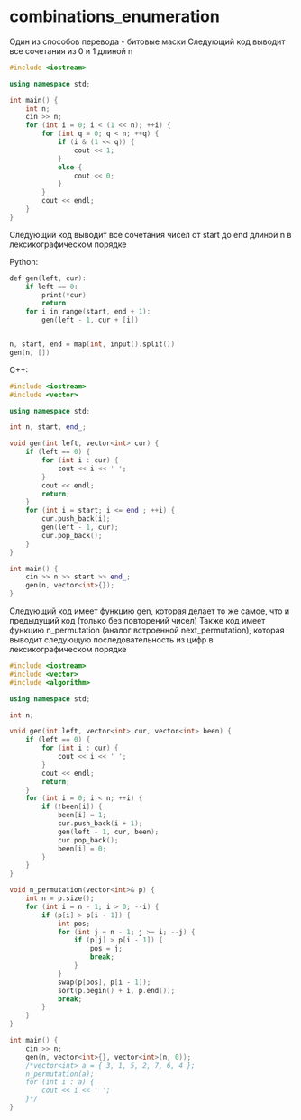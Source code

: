 # combinations_enumeration

Один из способов перевода - битовые маски
Следующий код выводит все сочетания из 0 и 1 длиной n

```cpp
#include <iostream>

using namespace std;

int main() {
	int n;
	cin >> n;
	for (int i = 0; i < (1 << n); ++i) {
		for (int q = 0; q < n; ++q) {
			if (i & (1 << q)) {
				cout << 1;
			}
			else {
				cout << 0;
			}
		}
		cout << endl;
	}
}
```

Следующий код выводит все сочетания чисел от start до end длиной n в лексикографическом порядке

Python:
```cpp
def gen(left, cur):
    if left == 0:
        print(*cur)
        return
    for i in range(start, end + 1):
        gen(left - 1, cur + [i])


n, start, end = map(int, input().split())
gen(n, [])
```

C++:
```cpp
#include <iostream>
#include <vector>

using namespace std;

int n, start, end_;

void gen(int left, vector<int> cur) {
	if (left == 0) {
		for (int i : cur) {
			cout << i << ' ';
		}
		cout << endl;
		return;
	}
	for (int i = start; i <= end_; ++i) {
		cur.push_back(i);
		gen(left - 1, cur);
		cur.pop_back();
	}
}

int main() {
	cin >> n >> start >> end_;
	gen(n, vector<int>{});
}
```

Следующий код имеет функцию gen, которая делает то же самое, что и предыдущий код (только без повторений чисел)
Также код имеет функцию n_permutation (аналог встроенной next_permutation), которая выводит следующую последовательность из цифр в лексикографическом порядке

```cpp
#include <iostream>
#include <vector>
#include <algorithm>

using namespace std;

int n;

void gen(int left, vector<int> cur, vector<int> been) {
	if (left == 0) {
		for (int i : cur) {
			cout << i << ' ';			
		}
		cout << endl;
		return;
	}
	for (int i = 0; i < n; ++i) {
		if (!been[i]) {
			been[i] = 1;
			cur.push_back(i + 1);
			gen(left - 1, cur, been);
			cur.pop_back();
			been[i] = 0;
		}
	}
}

void n_permutation(vector<int>& p) {
	int n = p.size();
	for (int i = n - 1; i > 0; --i) {
		if (p[i] > p[i - 1]) {
			int pos;
			for (int j = n - 1; j >= i; --j) {
				if (p[j] > p[i - 1]) {
					pos = j;
					break;
				}
			}
			swap(p[pos], p[i - 1]);
			sort(p.begin() + i, p.end());
			break;
		}
	}
}

int main() {
	cin >> n;
	gen(n, vector<int>{}, vector<int>(n, 0));
	/*vector<int> a = { 3, 1, 5, 2, 7, 6, 4 };
	n_permutation(a);
	for (int i : a) {
		cout << i << ' ';
	}*/
}
```